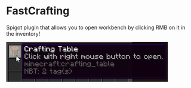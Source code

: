 # FastCrafting
Spigot plugin that allows you to open workbench by clicking RMB on it in the inventory!

![Screenshot](screenshot.png)
